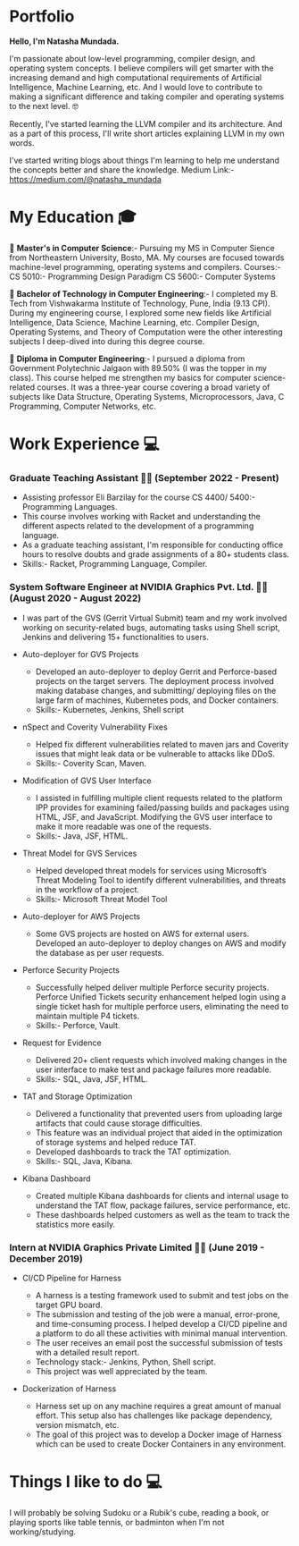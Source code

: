 # Portfolio

**Hello, I'm Natasha Mundada.**

I'm passionate about low-level programming, compiler design, and operating system concepts. I believe compilers will get smarter with the increasing demand and high computational requirements of Artificial Intelligence, Machine Learning, etc. And I would love to contribute to making a significant difference and taking compiler and operating systems to the next level. 🤓

Recently, I've started learning the LLVM compiler and its architecture. And as a part of this process, I'll write short articles explaining LLVM in my own words.

I've started writing blogs about things I'm learning to help me understand the concepts better and share the knowledge. 
Medium Link:- https://medium.com/@natasha_mundada


# **My Education** :mortar_board:

:school:	**Master's in Computer Science**:- Pursuing my MS in Computer Sience from Northeastern University, Bosto, MA. My courses are focused towards machine-level programming, operating systems and compilers. 
Courses:- 
CS 5010:- Programming Design Paradigm
CS 5600:- Computer Systems

:school:	**Bachelor of Technology in Computer Engineering**:- I completed my B. Tech from Vishwakarma Institute of Technology, Pune, India (9.13 CPI). During my engineering course, I explored some new fields like Artificial Intelligence, Data Science, Machine Learning, etc. Compiler Design, Operating Systems, and Theory of Computation were the other interesting subjects I deep-dived into during this degree course.

:school: **Diploma in Computer Engineering**:- I pursued a diploma from Government Polytechnic Jalgaon with 89.50% (I was the topper in my class). This course helped me strengthen my basics for computer science-related courses. It was a three-year course covering a broad variety of subjects like Data Structure, Operating Systems, Microprocessors, Java, C Programming, Computer Networks, etc.


# **Work Experience** 💻 

### **Graduate Teaching Assistant** 👩‍💻 (September 2022 - Present)
* Assisting professor Eli Barzilay for the course CS 4400/ 5400:- Programming Languages. 
* This course involves working with Racket and understanding the different aspects related to the development of a programming language. 
* As a graduate teaching assistant, I'm responsible for conducting office hours to resolve doubts and grade assignments of a 80+ students class.
* Skills:- Racket, Programming Language, Compiler.

### **System Software Engineer at NVIDIA Graphics Pvt. Ltd.** 👩‍💻 (August 2020 - August 2022)
* I was part of the GVS (Gerrit Virtual Submit) team and my work involved working on security-related bugs, automating tasks using Shell script, Jenkins and delivering 15+ functionalities to users. 

* Auto-deployer for GVS Projects
  * Developed an auto-deployer to deploy Gerrit and Perforce-based projects on the target servers. The deployment process involved making database changes,
 and submitting/ deploying files on the large farm of machines, Kubernetes pods, and Docker containers.
  * Skills:- Kubernetes, Jenkins, Shell script

* nSpect and Coverity Vulnerability Fixes 
  * Helped fix different vulnerabilities related to maven jars and Coverity issues that might leak data or be vulnerable to attacks like DDoS.
  * Skills:- Coverity Scan, Maven. 

* Modification of GVS User Interface 
  * I assisted in fulfilling multiple client requests related to the platform IPP provides for examining failed/passing builds and packages using HTML, JSF, and JavaScript. Modifying the GVS user interface to make it more readable was one of the requests.
  * Skills:- Java, JSF, HTML.

* Threat Model for GVS Services
  * Helped developed threat models for services using Microsoft’s Threat Modeling Tool to identify different vulnerabilities, and threats in the workflow of a project.
  * Skills:- Microsoft Threat Model Tool
 
* Auto-deployer for AWS Projects
  * Some GVS projects are hosted on AWS for external users. Developed an auto-deployer to deploy changes on AWS and modify the database as per user requests.

* Perforce Security Projects
  * Successfully helped deliver multiple Perforce security projects. Perforce Unified Tickets security enhancement helped login using a single ticket hash for multiple perforce users, eliminating the need to maintain multiple P4 tickets.
  * Skills:- Perforce, Vault.

* Request for Evidence
  * Delivered 20+ client requests which involved making changes in the user interface to make test and package failures more readable.
  * Skills:- SQL, Java, JSF, HTML.

* TAT and Storage Optimization
  * Delivered a functionality that prevented users from uploading large artifacts that could cause storage difficulties. 
  * This feature was an individual project that aided in the optimization of storage systems and helped reduce TAT.
  * Developed dashboards to track the TAT optimization. 
  * Skills:- SQL, Java, Kibana.

* Kibana Dashboard
  * Created multiple Kibana dashboards for clients and internal usage to understand the TAT flow, package failures, service performance, etc.
  * These dashboards helped customers as well as the team to track the statistics more easily.

### **Intern at NVIDIA Graphics Private Limited** 👩‍💻  (June 2019 - December 2019) 
* CI/CD Pipeline for Harness
  * A harness is a testing framework used to submit and test jobs on the target GPU board.
  * The submission and testing of the job were a manual, error-prone, and time-consuming process. I helped develop a CI/CD pipeline and a platform to do all these activities with minimal manual intervention. 
  * The user receives an email post the successful submission of tests with a detailed result report. 
  * Technology stack:- Jenkins, Python, Shell script. 
  * This project was well appreciated by the team. 

* Dockerization of Harness
  * Harness set up on any machine requires a great amount of manual effort. This setup also has challenges like package dependency, version mismatch, etc. 
  * The goal of this project was to develop a Docker image of Harness which can be used to create Docker Containers in any environment.




# **Things I like to do** 💻 
I will probably be solving Sudoku or a Rubik's cube, reading a book, or playing sports like table tennis, or badminton when I'm not working/studying.


